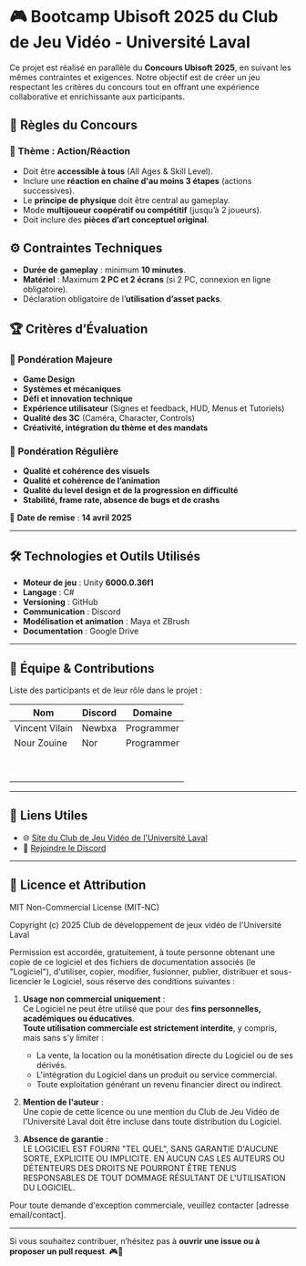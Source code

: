 # 🎮 Bootcamp Ubisoft 2025 du Club de Jeu Vidéo - Université Laval

Ce projet est réalisé en parallèle du **Concours Ubisoft 2025**, en suivant les mêmes contraintes et exigences. 
Notre objectif est de créer un jeu respectant les critères du concours tout en offrant une expérience collaborative et enrichissante aux participants.

## 📌 Règles du Concours

### 🎯 Thème : **Action/Réaction**
- Doit être **accessible à tous** (All Ages & Skill Level).
- Inclure une **réaction en chaîne d'au moins 3 étapes** (actions successives).
- Le **principe de physique** doit être central au gameplay.
- Mode **multijoueur coopératif ou compétitif** (jusqu’à 2 joueurs).
- Doit inclure des **pièces d’art conceptuel original**.

## ⚙️ Contraintes Techniques
- **Durée de gameplay** : minimum **10 minutes**.
- **Matériel** : Maximum **2 PC et 2 écrans** (si 2 PC, connexion en ligne obligatoire).
- Déclaration obligatoire de l’**utilisation d’asset packs**.

## 🏆 Critères d’Évaluation

### 📌 Pondération Majeure
- **Game Design**
- **Systèmes et mécaniques**
- **Défi et innovation technique**
- **Expérience utilisateur** (Signes et feedback, HUD, Menus et Tutoriels)
- **Qualité des 3C** (Caméra, Character, Controls)
- **Créativité, intégration du thème et des mandats**

### 🎨 Pondération Régulière
- **Qualité et cohérence des visuels**
- **Qualité et cohérence de l’animation**
- **Qualité du level design et de la progression en difficulté**
- **Stabilité, frame rate, absence de bugs et de crashs**

📅 **Date de remise** : **14 avril 2025**

---

## 🛠 Technologies et Outils Utilisés
- **Moteur de jeu** : Unity **6000.0.36f1**
- **Langage** : C#
- **Versioning** : GitHub
- **Communication** : Discord
- **Modélisation et animation** :  Maya et ZBrush
- **Documentation** : Google Drive

---

## 👥 Équipe & Contributions

Liste des participants et de leur rôle dans le projet :

| Nom           | Discord | Domaine   |
|---------------|---------|-----------|
| Vincent Vilain | Newbxa  | Programmer |
| Nour Zouine | Nor  | Programmer |
| |   |  |
| |   |  |
| |   |  |
| |   |  |
| |   |  |
| |   |  |
| |   |  |
| |   |  |
| |   |  |


---

## 🔗 Liens Utiles
- 🌐 [Site du Club de Jeu Vidéo de l'Université Laval](https://cdjvul.github.io/Website-CDJVUL/)
- 🚀 [Rejoindre le Discord](https://discord.gg/t9Cp2BWCwe)

---

## 📜 Licence et Attribution
MIT Non-Commercial License (MIT-NC)

Copyright (c) 2025 Club de développement de jeux vidéo de l'Université Laval

Permission est accordée, gratuitement, à toute personne obtenant une copie de ce logiciel et des fichiers de documentation associés (le "Logiciel"), d'utiliser, copier, modifier, fusionner, publier, distribuer et sous-licencier le Logiciel, sous réserve des conditions suivantes :

1. **Usage non commercial uniquement** :  
   Ce Logiciel ne peut être utilisé que pour des **fins personnelles, académiques ou éducatives**.  
   **Toute utilisation commerciale est strictement interdite**, y compris, mais sans s'y limiter :
    - La vente, la location ou la monétisation directe du Logiciel ou de ses dérivés.
    - L'intégration du Logiciel dans un produit ou service commercial.
    - Toute exploitation générant un revenu financier direct ou indirect.

2. **Mention de l'auteur** :  
   Une copie de cette licence ou une mention du Club de Jeu Vidéo de l'Université Laval doit être incluse dans toute distribution du Logiciel.

3. **Absence de garantie** :  
   LE LOGICIEL EST FOURNI "TEL QUEL", SANS GARANTIE D'AUCUNE SORTE, EXPLICITE OU IMPLICITE. EN AUCUN CAS LES AUTEURS OU DÉTENTEURS DES DROITS NE POURRONT ÊTRE TENUS RESPONSABLES DE TOUT DOMMAGE RÉSULTANT DE L'UTILISATION DU LOGICIEL.

Pour toute demande d'exception commerciale, veuillez contacter [adresse email/contact].

---

Si vous souhaitez contribuer, n’hésitez pas à **ouvrir une issue ou à proposer un pull request**. 🎮🚀
